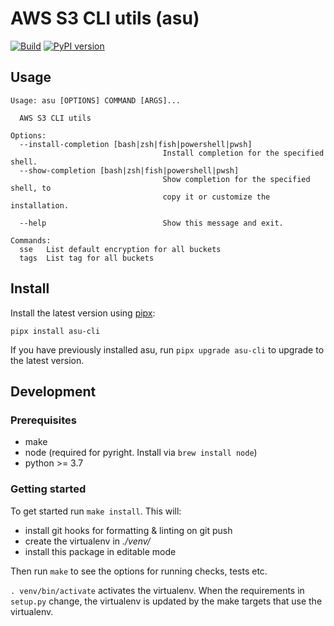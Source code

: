 # AWS S3 CLI utils (asu)

[![Build](https://github.com/tekumara/asu/actions/workflows/build.yml/badge.svg)](https://github.com/tekumara/asu/actions/workflows/build.yml)
[![PyPI version](https://badge.fury.io/py/asu-cli.svg)](https://pypi.org/project/asu-cli/)

## Usage

```
Usage: asu [OPTIONS] COMMAND [ARGS]...

  AWS S3 CLI utils

Options:
  --install-completion [bash|zsh|fish|powershell|pwsh]
                                  Install completion for the specified shell.
  --show-completion [bash|zsh|fish|powershell|pwsh]
                                  Show completion for the specified shell, to
                                  copy it or customize the installation.

  --help                          Show this message and exit.

Commands:
  sse   List default encryption for all buckets
  tags  List tag for all buckets
```

## Install

Install the latest version using [pipx](https://github.com/pipxproject/pipx):

```
pipx install asu-cli
```

If you have previously installed asu, run `pipx upgrade asu-cli` to upgrade to the latest version.

## Development

### Prerequisites

- make
- node (required for pyright. Install via `brew install node`)
- python >= 3.7

### Getting started

To get started run `make install`. This will:

- install git hooks for formatting & linting on git push
- create the virtualenv in _./venv/_
- install this package in editable mode

Then run `make` to see the options for running checks, tests etc.

`. venv/bin/activate` activates the virtualenv. When the requirements in `setup.py` change, the virtualenv is updated by the make targets that use the virtualenv.
